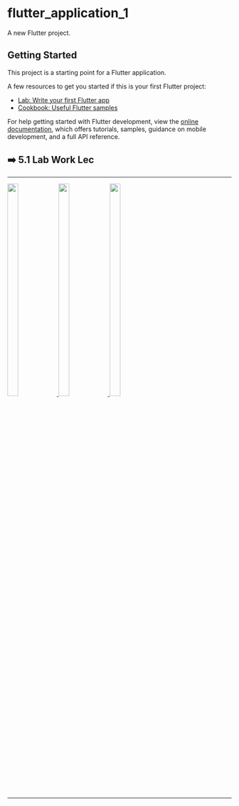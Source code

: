 # flutter_application_1

A new Flutter project.

## Getting Started

This project is a starting point for a Flutter application.

A few resources to get you started if this is your first Flutter project:

- [Lab: Write your first Flutter app](https://docs.flutter.dev/get-started/codelab)
- [Cookbook: Useful Flutter samples](https://docs.flutter.dev/cookbook)

For help getting started with Flutter development, view the
[online documentation](https://docs.flutter.dev/), which offers tutorials,
samples, guidance on mobile development, and a full API reference.
<h2>➡️ 5.1 Lab Work Lec</h2>
<hr>
<p>
  <a href ="https://github.com/Prafulpatnecha/my_app">
    <img src="https://github.com/Prafulpatnecha/flutter_application_1/assets/144161200/de04e776-a95b-4cdd-a7a3-075db74ab455" width="22%" Height="35%">
    <img src="https://github.com/Prafulpatnecha/flutter_application_1/assets/144161200/b90cca26-c318-4a55-bff7-1160214c68b9" width="22%" Height="35%">
    <img src="https://github.com/Prafulpatnecha/flutter_application_1/assets/144161200/4de784ad-f7a1-4527-ae99-808a51fdfa4e" width="22%" Height="35%">

  </a>
  </p>
<hr>
